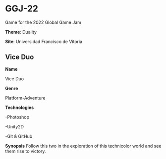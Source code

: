 # GGJ-22

Game for the 2022 Global Game Jam

**Theme**: Duality

**Site**: Universidad Francisco de Vitoria

## Vice Duo

**Name**

Vice Duo

**Genre**

Platform-Adventure

**Technologies**

-Photoshop

-Unity2D

-Git & GitHub

**Synopsis**
Follow this two in the exploration of this technicolor world and see them rise to victory.